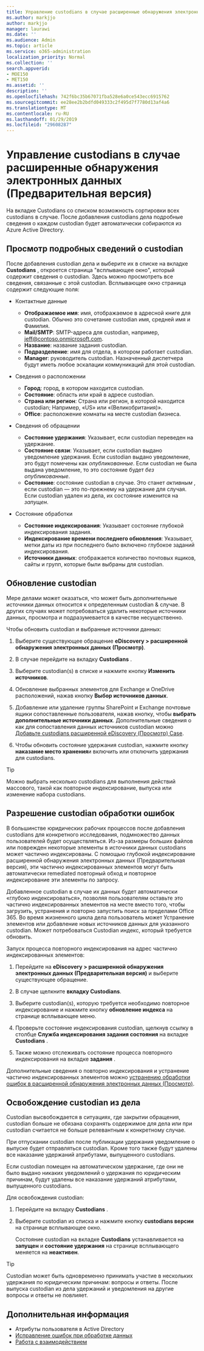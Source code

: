 ```yaml
---
title: Управление custodians в случае расширенные обнаружения электронных данных (Предварительная версия)
ms.author: markjjo
author: markjjo
manager: laurawi
ms.date: ''
ms.audience: Admin
ms.topic: article
ms.service: o365-administration
localization_priority: Normal
ms.collection: ''
search.appverid:
- MOE150
- MET150
ms.assetid: ''
description: ''
ms.openlocfilehash: 742f6bc35b67071fba528e6a0ce543ecc6915762
ms.sourcegitcommit: ee28ee2b2bdfd049333c2f495d7f7780d13af4a6
ms.translationtype: MT
ms.contentlocale: ru-RU
ms.lasthandoff: 01/29/2019
ms.locfileid: "29608287"
---
```

# <a name="managing-custodians-in-an-advanced-ediscovery-preview-case"></a>Управление custodians в случае расширенные обнаружения электронных данных (Предварительная версия)

На вкладке Custodians со списком возможность сортировки всех custodians в случае. После добавления custodians дела подробные сведения о каждом custodian будет автоматически собираются из Azure Active Directory.

## <a name="viewing-custodian-details"></a>Просмотр подробных сведений о custodian

После добавления custodian дела и выберите их в списке на вкладке **Custodians** , откроется страница "всплывающее окно", который содержит сведения о custodian. Здесь можно просмотреть все сведения, связанные с этой custodian. Всплывающее окно страница содержит следующие поля:

- Контактные данные

  - **Отображаемое имя**: имя, отображаемое в адресной книге для custodian. Обычно это сочетание custodian имя, средней имя и Фамилия.
  - **Mail/SMTP**: SMTP-адреса для custodian, например, jeff@contoso.onmicrosoft.com.  
  - **Название**: название задания custodian.
  - **Подразделение**: имя для отдела, в котором работает custodian.
  - **Manager**: руководитель custodian. Назначенный диспетчера будут иметь любое эскалации коммуникаций для этой custodian.
  
- Сведения о расположении

  - **Город**: город, в котором находится custodian.
  - **Состояние**: область или край в адресе custodian.
  - **Страна или регион**: Страна или регион, в которой находится custodian; Например, «US» или «(Великобритания)».
  - **Office**: расположение комнаты на месте custodian бизнеса.

- Сведения об обращении

  - **Состояние удержания**: Указывает, если custodian переведен на удержание. 
  - **Состояние связи**: Указывает, если custodian выдано уведомление удержания. Если custodian выдано уведомление, это будут помечены как *опубликованные*. Если custodian не была выдана уведомление, то это состояние будет *без опубликованные*. 
  - **Состояние**: состояние custodian в случае. Это станет *активным* , если custodian — это по-прежнему на удержание для случая. Если custodian удален из дела, их состояние изменится на *запущен*. 

- Состояние обработки

  - **Состояние индексирования**: Указывает состояние глубокой индексирования задания.  
  - **Индексирование времени последнего обновления**: Указывает, метки даты из при последнего было включено глубокое заданий индексирования.
  - **Источники данных**: отображается количество почтовых ящиков, сайты и групп, которые были выбраны для custodian.

## <a name="updating-a-custodian"></a>Обновление custodian

Мере делами может оказаться, что может быть дополнительные источники данных относится к определенным custodian & случае. В других случаях может потребоваться удалить некоторые источники данных, просмотра и подразумевается в качестве несущественно.

Чтобы обновить custodian и выбранные источники данных:

1. Выберите существующее обращение **eDiscovery > расширенной обнаружения электронных данных (Просмотр)**.
  
2. В случае перейдите на вкладку **Custodians** .
  
3. Выберите custodian(s) в списке и нажмите кнопку **Изменить источников**.
  
4. Обновление выбранных элементов для Exchange и OneDrive расположений, нажав кнопку **Выбор источников данных**.
  
5. Добавление или удаление группы SharePoint и Exchange почтовые ящики сопоставленные пользователя, нажав кнопку, чтобы **выбрать дополнительные источники данных**. Дополнительные сведения о как для сопоставления данных источников custodian можно [Добавьте custodians расширенной eDiscovery (Просмотр) Case](add-custodians-to-case.md).
  
6. Чтобы обновить состояние удержания custodian, нажмите кнопку **наказание место хранения**и включить или отключить удержания для custodians.

> [!TIP]
> Можно выбрать несколько custodians для выполнения действий массового, такой как повторное индексирование, выпуска или изменение набора custodians.

## <a name="resolving-custodian-processing-errors"></a>Разрешение custodian обработки ошибок

В большинстве юридических рабочих процессов после добавления custodians для конкретного исследования, подмножество данных пользователей будет осуществляться. Из-за размеры больших файлов или поврежден некоторые элементы в источники данных custodians может частично индексированы. С помощью глубокой индексирование расширенной обнаружения электронных данных (Предварительная версия), эти частично индексированных элементов могут быть автоматически remediated повторный обход и повторное индексирование эти элементы по запросу. 

Добавленное custodian в случае их данных будет автоматически «глубоко индексироваться», позволяя пользователям оставьте это частично индексированных элементов на месте вместо того, чтобы загрузить, устранения и повторно запустить поиск за пределами Office 365. Во время жизненного цикла дела пользователь может Устранение элементов или добавление новых источников данных для указанного custodian. Может потребоваться Custodian индекс, который требуется обновить. 

Запуск процесса повторного индексирования на адрес частично индексированных элементов:

1. Перейдите на **eDiscovery > расширенной обнаружения электронных данных (Предварительная версия)** и выберите существующее обращение.

2. В случае щелкните **вкладку Custodians**. 

3. Выберите custodian(s), которую требуется необходимо повторное индексирование и нажмите кнопку **обновление индекса** на странице всплывающее меню.

4. Проверьте состояние индексирования custodian, щелкнув ссылку в столбце **Служба индексирования задания состояния** на вкладке **Custodians** .  

5. Также можно отслеживать состояние процесса повторного индексирования на вкладке **задания** .

Дополнительные сведения о повторно индексирования и устранение частично индексированных элементов можно [устранению обработки ошибок в расширенной обнаружения электронных данных (Просмотр)](processing-data-for-case.md).

## <a name="releasing-a-custodian-from-a-case"></a>Освобождение custodian из дела

Custodian высвобождается в ситуациях, где закрытии обращения, custodian больше не обязана сохранять содержимое для дела или при custodian считается не больше релевантным к конкретному случае. 

При отпускании custodian после публикации удержания уведомление о выпуске будет отправляться custodian. Кроме того также будут удалены все наказание удержаний атрибутами, выпущенного custodians.

Если custodian помещен на автоматическом удержание, где они не было выдано никаких уведомлений о удержания по юридическим причинам, будут удалены все наказание удержаний атрибутами, выпущенного custodians.  

Для освобождения custodian: 

1.  Перейдите на вкладку **Custodians** .

2.  Выберите custodian из списка и нажмите кнопку **custodians версии** на странице всплывающее окно.

    Состояние custodian на вкладке **Custodians** устанавливается на **запущен** и **состояние удержания** на странице всплывающего меняется на **неактивен**. 

> [!TIP]
> Custodian может быть одновременно принимать участие в нескольких удержания по юридическим причинам: вопросы и ответы. После выпуска custodian из дела удержаний и уведомления на другие вопросы и ответы не повлияет.

## <a name="related-information"></a>Дополнительная информация

 - Атрибуты пользователя в Active Directory 
 - [Исправление ошибок при обработке данных](error-remediation.md) 
 - [Работа с взаимодействием](managing-custodian-communications.md)
